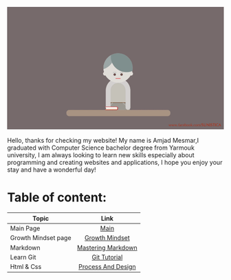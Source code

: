 
![Reading](Images/Reading.gif)

Hello, thanks for checking my website! My name is Amjad Mesmar,I graduated  with Computer Science bachelor degree from Yarmouk university, I am always looking to learn new skills especially about programming and creating websites and applications, I hope you enjoy your stay and have a wonderful day!


# **Table of content:**


|  Topic   |    Link     |
|----------|:-------------:|
| Main  Page   |[Main](https://amjadmesmar.github.io/reading-notes/)| 
| Growth Mindset page    |[Growth Mindset](https://amjadmesmar.github.io/reading-notes/Growthnotes)            |
| Markdown      |  [Mastering Markdown](https://amjadmesmar.github.io/reading-notes/MasteringMarkdown)          |
| Learn Git     | [Git Tutorial](https://amjadmesmar.github.io/reading-notes/GitTuts)   |
| Html & Css | [Process And Design](https://amjadmesmar.github.io/reading-notes/HTMLCSS)

